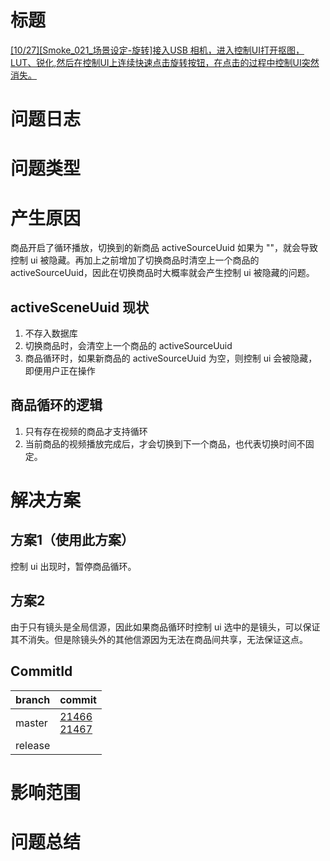 # 标题
[[10/27][Smoke_021_场景设定-旋转]接入USB 相机，进入控制UI打开抠图，LUT、锐化,然后在控制UI上连续快速点击旋转按钮，在点击的过程中控制UI突然消失。](http://intellyva-win/zentao/bug-view-2483.html)
# 问题日志

# 问题类型

# 产生原因
商品开启了循环播放，切换到的新商品 activeSourceUuid 如果为 ""，就会导致控制 ui 被隐藏。再加上之前增加了切换商品时清空上一个商品的 activeSourceUuid，因此在切换商品时大概率就会产生控制 ui 被隐藏的问题。

## activeSceneUuid 现状
1. 不存入数据库
2. 切换商品时，会清空上一个商品的 activeSourceUuid
3. 商品循环时，如果新商品的 activeSourceUuid 为空，则控制 ui 会被隐藏，即便用户正在操作

## 商品循环的逻辑
1. 只有存在视频的商品才支持循环
2. 当前商品的视频播放完成后，才会切换到下一个商品，也代表切换时间不固定。


# 解决方案
## 方案1（使用此方案）
控制 ui 出现时，暂停商品循环。

## 方案2
由于只有镜头是全局信源，因此如果商品循环时控制 ui 选中的是镜头，可以保证其不消失。但是除镜头外的其他信源因为无法在商品间共享，无法保证这点。
## CommitId
|branch|commit|
|---|---|
|master|[21466](http://intellyva:8088/c/intellyva/modules/previewprovider/+/21466)<br>[21467](http://intellyva:8088/c/intellyva/apks/preview_camera/+/21467)|
|release|[]()|
# 影响范围

# 问题总结